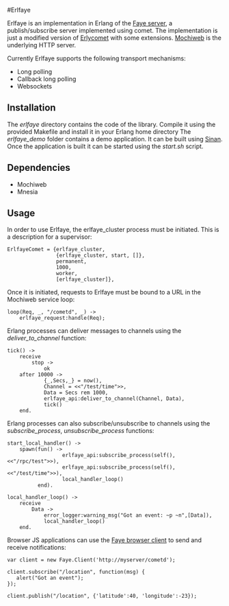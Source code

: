 #Erlfaye

Erlfaye is an implementation in Erlang of the [Faye server](http://faye.jcoglan.com/), a publish/subscribe server implemented using comet.
The implementation is just a modified version of [Erlycomet](http://code.google.com/p/erlycomet/) with some extensions.
[Mochiweb](https://github.com/mochi/mochiweb) is the underlying HTTP server.

Currently Erlfaye supports the following transport mechanisms:

  - Long polling
  - Callback long polling
  - Websockets

## Installation

The *erlfaye* directory contains the code of the library. Compile it using the provided Makefile and install it in your Erlang home directory
The *erlfaye_demo* folder contains a demo application. It can be built using [Sinan](http://erlware.github.com/sinan/). Once the application is
built it can be started using the *start.sh* script.

## Dependencies

 - Mochiweb
 - Mnesia


## Usage

In order to use Erlfaye, the erlfaye_cluster process must be initiated. This is a description for a supervisor:

    ErlfayeComet = {erlfaye_cluster,
                    {erlfaye_cluster, start, []},
                    permanent,
                    1000,
                    worker,
                    [erlfaye_cluster]},

Once it is initiated, requests to Erlfaye must be bound to a URL in the Mochiweb service loop:

    loop(Req, _, "/cometd", _) ->
        erlfaye_request:handle(Req);

Erlang processes can deliver messages to channels using the *deliver_to_channel* function:

    tick() ->
        receive
            stop ->
                ok
        after 10000 ->
                {_,Secs,_} = now(),
                Channel = <<"/test/time">>,
                Data = Secs rem 1000,
                erlfaye_api:deliver_to_channel(Channel, Data),
                tick()
        end.

Erlang processes can also subscribe/unsubscribe to channels using the *subscribe_process*, *unsubscribe_process* functions:

    start_local_handler() ->
        spawn(fun() ->
                      erlfaye_api:subscribe_process(self(),<<"/rpc/test">>),
                      erlfaye_api:subscribe_process(self(),<<"/test/time">>),                                    
                      local_handler_loop()
              end).
     
    local_handler_loop() ->
        receive
            Data ->
                error_logger:warning_msg("Got an event: ~p ~n",[Data]),        
                local_handler_loop()
        end.

Browser JS applications can use the [Faye browser client](http://faye.jcoglan.com/browser.html) to send and receive notifications:

    var client = new Faye.Client('http://myserver/cometd');
    
    client.subscribe("/location", function(msg) {
       alert("Got an event");
    });

    client.publish("/location", {'latitude':40, 'longitude':-23});
